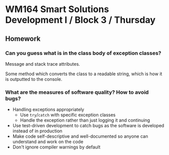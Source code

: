 # WM164 Smart Solutions Development I / Block 3 / Thursday

## Homework

### Can you guess what is in the class body of exception classes?

Message and stack trace attributes.

Some method which converts the class to a readable string, which is how it is outputted to the console.

### What are the measures of software quality? How to avoid bugs?

- Handling exceptions appropriately
  - Use `try`/`catch` with specific exception classes
  - Handle the exception rather than just logging it and continuing
- Use test-driven development to catch bugs as the software is developed instead of in production
- Make code self-descriptive and well-documented so anyone can understand and work on the code
- Don't ignore compiler warnings by default
